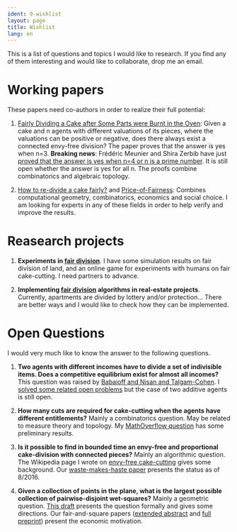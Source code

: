```yaml
---
ident: 9-wishlist
layout: page
title: Wishlist
lang: en
---
```

This is a list of questions and topics I would like to research.
If you find any of them interesting and would like to collaborate, drop me an email.

# Working papers
These papers need co-authors in order to realize their full potential:

1. [Fairly Dividing a Cake after Some Parts were Burnt in the Oven](https://arxiv.org/abs/1704.00726):
Given a cake and n agents with different valuations of its pieces, where the valuations can be positive or negative, does there always exist a connected envy-free division? The paper proves that the answer is yes when n=3.
**Breaking news**:  Frédéric Meunier and Shira Zerbib have just [proved that the answer is yes when n=4 or n is a prime number](https://arxiv.org/abs/1804.00449).
It is still open whether the answer is yes for all n. The proofs combine combinatorics and algebraic topology. 

2. [How to re-divide a cake fairly?](http://arxiv.org/abs/1603.00286) and [Price-of-Fairness](http://erelsgl.github.io/papers/FairnessEfficiencyTradeoff-04.pdf): Combines computational geometry, combinatorics, economics and social choice. I am looking for experts in any of these fields in order to help verify and improve the results.

# Reasearch projects

1. **Experiments in [fair division][fairness]**. I have some simulation results on fair division of land, 
and an online game for experiments with humans on fair cake-cutting. I need partners to 
advance.

2. **Implementing [fair division][fairness] algorithms in real-estate projects**. 
Currently, apartments are divided by lottery and/or protection... There are 
better ways and I would like to check how they can be implemented.

# Open Questions 
I would very much like to know the answer to the following questions.

1. **Two agents with different incomes have to divide a set of indivisible items. Does a competitive equilibrium exist for almost all incomes?** This question was raised by [Babaioff and Nisan and Talgam-Cohen](https://arxiv.org/abs/1703.08150). I [solved some related open problems](https://arxiv.org/abs/1705.04212) but the case of two additive agents is still open.

2. **How many cuts are required for cake-cutting when the agents have different entitlements?**
Mainly a combinatorics question. May be related to measure theory and topology.
My [MathOverflow question](http://mathoverflow.net/q/242112) has some preliminary results.

3. **Is it possible to find in bounded time an envy-free and proportional cake-division with connected pieces?** 
Mainly an algorithmic question.
The Wikipedia page I wrote on [envy-free cake-cutting](https://en.wikipedia.org/wiki/Envy-free_cake-cutting) gives some background.
Our [waste-makes-haste paper](http://arxiv.org/abs/1511.02599) presents the status as of 8/2016.

4. **Given a collection of points in the plane, what is the largest possible collection of pairwise-disjoint wet-squares?**
Mainly a geometric question. 
[This draft][wet-squares] presents the question formally and gives some directions.
Our fair-and-square papers ([extended abstract][fairness-eurocg] and [full preprint][fairness-arxiv]) present the economic motivation.

[fairness-eurocg]: {{site.baseurl}}/papers/FairAndSquare-EuroCG-16.pdf
[fairness-arxiv]:  http://arxiv.org/abs/1510.03170
[wet-squares]:     {{site.baseurl}}/papers/WetSquaresInDesert-04.pdf
[fairness]:        {{site.baseurl}}/topics/{{page.lang}}/fairness
